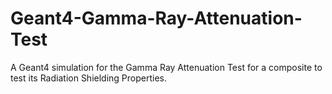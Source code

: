 # Geant4-Gamma-Ray-Attenuation-Test
A Geant4 simulation for the Gamma Ray Attenuation Test for a composite to test its Radiation Shielding Properties.
